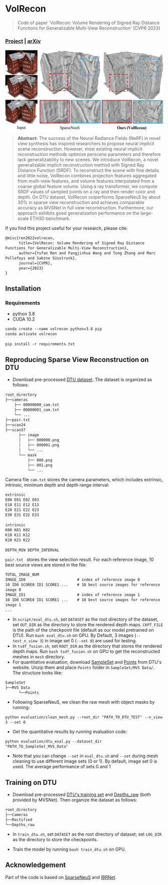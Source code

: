 # VolRecon

> Code of paper 'VolRecon: Volume Rendering of Signed Ray Distance Functions for Generalizable Multi-View Reconstruction' (CVPR 2023)

### [Project](https://fangjinhuawang.github.io/VolRecon/) | [arXiv](https://arxiv.org/abs/2212.08067) 

![teaser](./imgs/teaser.jpg)

>**Abstract:** The success of the Neural Radiance Fields (NeRF) in novel view synthesis has inspired researchers to propose neural implicit scene reconstruction. However, most existing neural implicit reconstruction methods optimize perscene parameters and therefore lack generalizability to new scenes. We introduce VolRecon, a novel generalizable implicit reconstruction method with Signed Ray Distance Function (SRDF). To reconstruct the scene with fine details and little noise, VolRecon combines projection features aggregated from multi-view features, and volume features interpolated from a coarse global feature volume. Using a ray transformer, we compute SRDF values of sampled points on a ray and then render color and depth. On DTU dataset, VolRecon outperforms SparseNeuS by about 30% in sparse view reconstruction and achieves comparable accuracy as MVSNet in full view reconstruction. Furthermore, our approach exhibits good generalization performance on the large-scale ETH3D benchmark. 

If you find this project useful for your research, please cite: 

```
@misc{ren2022volrecon,
      title={VolRecon: Volume Rendering of Signed Ray Distance Functions for Generalizable Multi-View Reconstruction}, 
      author={Yufan Ren and Fangjinhua Wang and Tong Zhang and Marc Pollefeys and Sabine Süsstrunk},
      journal={CVPR},
      year={2023}
}
```


## Installation

### Requirements

* python 3.8
* CUDA 10.2

```
conda create --name volrecon python=3.8 pip
conda activate volrecon

pip install -r requirements.txt
```



## Reproducing Sparse View Reconstruction on DTU

* Download pre-processed [DTU dataset](https://drive.google.com/file/d/1cMGgIAWQKpNyu20ntPAjq3ZWtJ-HXyb4/view?usp=sharing). The dataset is organized as follows:
```
root_directory
├──cameras
    ├── 00000000_cam.txt
    ├── 00000001_cam.txt
    └── ...  
├──pair.txt
├──scan24
├──scan37
      ├── image               
      │   ├── 000000.png       
      │   ├── 000001.png       
      │   └── ...                
      └── mask                   
          ├── 000.png   
          ├── 001.png
          └── ...                
```

Camera file ``cam.txt`` stores the camera parameters, which includes extrinsic, intrinsic, minimum depth and depth range interval:
```
extrinsic
E00 E01 E02 E03
E10 E11 E12 E13
E20 E21 E22 E23
E30 E31 E32 E33

intrinsic
K00 K01 K02
K10 K11 K12
K20 K21 K22

DEPTH_MIN DEPTH_INTERVAL
```

``pair.txt `` stores the view selection result. For each reference image, 10 best source views are stored in the file:
```
TOTAL_IMAGE_NUM
IMAGE_ID0                       # index of reference image 0 
10 ID0 SCORE0 ID1 SCORE1 ...    # 10 best source images for reference image 0 
IMAGE_ID1                       # index of reference image 1
10 ID0 SCORE0 ID1 SCORE1 ...    # 10 best source images for reference image 1 
...
```

* In `script/eval_dtu.sh`, set `DATASET` as the root directory of the dataset, set `OUT_DIR` as the directory to store the rendered depth maps. `CKPT_FILE` is the path of the checkpoint file (default as our model pretrained on DTU). Run `bash eval_dtu.sh` on GPU. By Default, 3 images (`--test_n_view 3`) in image set 0 (`--set 0`) are used for testing.  
* In ``tsdf_fusion.sh``, set `ROOT_DIR` as the directory that stores the rendered depth maps. Run `bash tsdf_fusion.sh` on GPU to get the reconstructed meshes in `mesh` directory. 
* For quantitative evaluation, download [SampleSet](http://roboimagedata.compute.dtu.dk/?page_id=36) and [Points](http://roboimagedata.compute.dtu.dk/?page_id=36) from DTU's website. Unzip them and place `Points` folder in `SampleSet/MVS Data/`. The structure looks like:
```
SampleSet
├──MVS Data
      └──Points
```
* Following SparseNeuS, we clean the raw mesh with object masks by running:
```
python evaluation/clean_mesh.py --root_dir "PATH_TO_DTU_TEST" --n_view 3 --set 0
```
* Get the quantitative results by running evaluation code:
```
python evaluation/dtu_eval.py --dataset_dir "PATH_TO_SampleSet_MVS_Data"
```
* Note that you can change `--set` in ``eval_dtu.sh`` and `--set` during mesh cleaning to use different image sets (0 or 1). By default, image set 0 is used. The average performance of sets 0 and 1 



## Training on DTU

* Download pre-processed [DTU's training set](https://drive.google.com/file/d/1eDjh-_bxKKnEuz5h-HXS7EDJn59clx6V/view) and [Depths_raw](https://virutalbuy-public.oss-cn-hangzhou.aliyuncs.com/share/cascade-stereo/CasMVSNet/dtu_data/dtu_train_hr/Depths_raw.zip) (both provided by MVSNet). Then organize the dataset as follows:
```
root_directory
├──Cameras
├──Rectified
└──Depths_raw
```
* In ``train_dtu.sh``, set `DATASET` as the root directory of dataset; set `LOG_DIR` as the directory to store the checkpoints. 

* Train the model by running `bash train_dtu.sh` on GPU.

    

## Acknowledgement

Part of the code is based on [SparseNeuS](https://github.com/xxlong0/SparseNeuS) and [IBRNet](https://github.com/googleinterns/IBRNet).



